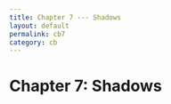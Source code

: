 ```yaml
---
title: Chapter 7 --- Shadows
layout: default
permalink: cb7
category: cb
---
```

# Chapter 7: Shadows
